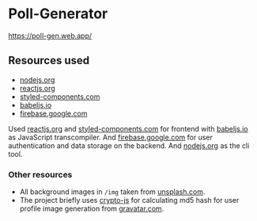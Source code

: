 # Poll-Generator

<https://poll-gen.web.app/>

## Resources used

 - [nodejs.org](https://nodejs.org/)
 - [reactjs.org](https://reactjs.org/)
 - [styled-components.com](https://styled-components.com/)
 - [babeljs.io](https://babeljs.io/)
 - [firebase.google.com](https://firebase.google.com/)

Used [reactjs.org](https://reactjs.org/) and [styled-components.com](https://styled-components.com/) for frontend with [babeljs.io](https://babeljs.io/) as JavaScript transcompiler. And [firebase.google.com](https://firebase.google.com/) for user authentication and data storage on the backend. And [nodejs.org](https://nodejs.org/) as the cli tool.

### Other resources

 - All background images in `/img` taken from [unsplash.com](https://unsplash.com/).
 - The project briefly uses [crypto-js](https://www.npmjs.com/package/crypto-js/) for calculating md5 hash for user profile image generation from [gravatar.com](https://en.gravatar.com/).

